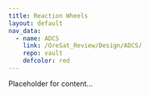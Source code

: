 ```yaml
---
title: Reaction Wheels
layout: default
nav_data:
  - name: ADCS
    link: /OreSat_Review/Design/ADCS/
    repo: vault
    defcolor: red
---
```



Placeholder for content...
